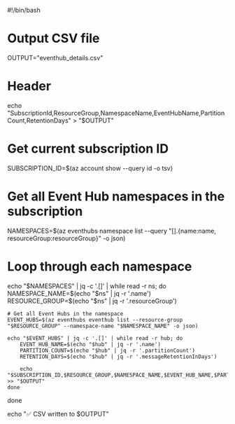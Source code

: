 #!/bin/bash

# Output CSV file
OUTPUT="eventhub_details.csv"

# Header
echo "SubscriptionId,ResourceGroup,NamespaceName,EventHubName,PartitionCount,RetentionDays" > "$OUTPUT"

# Get current subscription ID
SUBSCRIPTION_ID=$(az account show --query id -o tsv)

# Get all Event Hub namespaces in the subscription
NAMESPACES=$(az eventhubs namespace list --query "[].{name:name, resourceGroup:resourceGroup}" -o json)

# Loop through each namespace
echo "$NAMESPACES" | jq -c '.[]' | while read -r ns; do
    NAMESPACE_NAME=$(echo "$ns" | jq -r '.name')
    RESOURCE_GROUP=$(echo "$ns" | jq -r '.resourceGroup')

    # Get all Event Hubs in the namespace
    EVENT_HUBS=$(az eventhubs eventhub list --resource-group "$RESOURCE_GROUP" --namespace-name "$NAMESPACE_NAME" -o json)

    echo "$EVENT_HUBS" | jq -c '.[]' | while read -r hub; do
        EVENT_HUB_NAME=$(echo "$hub" | jq -r '.name')
        PARTITION_COUNT=$(echo "$hub" | jq -r '.partitionCount')
        RETENTION_DAYS=$(echo "$hub" | jq -r '.messageRetentionInDays')

        echo "$SUBSCRIPTION_ID,$RESOURCE_GROUP,$NAMESPACE_NAME,$EVENT_HUB_NAME,$PARTITION_COUNT,$RETENTION_DAYS" >> "$OUTPUT"
    done
done

echo "✅ CSV written to $OUTPUT"
